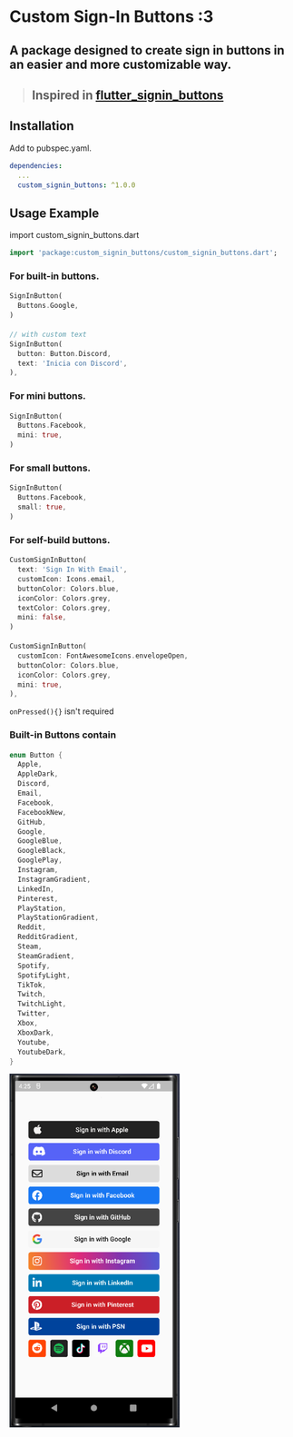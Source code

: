 # Custom Sign-In Buttons :3
## A package designed to create sign in buttons in an easier and more customizable way.

> ## Inspired in [flutter_signin_buttons](https://pub.dev/packages/flutter_signin_button)


## Installation

Add to pubspec.yaml.

```yaml
dependencies:
  ...
  custom_signin_buttons: ^1.0.0
```

## Usage Example

import custom_signin_buttons.dart

```dart
import 'package:custom_signin_buttons/custom_signin_buttons.dart';
```

### For built-in buttons.

```dart
SignInButton(
  Buttons.Google,
)

// with custom text
SignInButton(
  button: Button.Discord,
  text: 'Inicia con Discord',
),
```

### For mini buttons.

```dart
SignInButton(
  Buttons.Facebook,
  mini: true,
)
```
### For small buttons.

```dart
SignInButton(
  Buttons.Facebook,
  small: true,
)
```

### For self-build buttons.

```dart
CustomSignInButton(
  text: 'Sign In With Email',
  customIcon: Icons.email,
  buttonColor: Colors.blue,
  iconColor: Colors.grey,
  textColor: Colors.grey,
  mini: false,
)

CustomSignInButton(
  customIcon: FontAwesomeIcons.envelopeOpen,
  buttonColor: Colors.blue,
  iconColor: Colors.grey,
  mini: true,
),
```

``` onPressed(){} ``` isn't required

### Built-in Buttons contain

```dart
enum Button {
  Apple,
  AppleDark,
  Discord,
  Email,
  Facebook,
  FacebookNew,
  GitHub,
  Google,
  GoogleBlue,
  GoogleBlack,
  GooglePlay,
  Instagram,
  InstagramGradient,
  LinkedIn,
  Pinterest,
  PlayStation,
  PlayStationGradient,
  Reddit,
  RedditGradient,
  Steam,
  SteamGradient,
  Spotify,
  SpotifyLight,
  TikTok,
  Twitch,
  TwitchLight,
  Twitter,
  Xbox,
  XboxDark,
  Youtube,
  YoutubeDark,
}
```


<img src="https://github.com/DarkHachi/custom_signin_buttons/raw/master/showcase.PNG" width="300">
